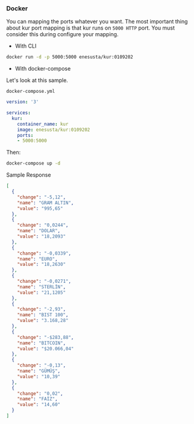 ### Docker

You can mapping the ports whatever you want. The most important thing about kur port mapping is that kur runs on `5000 HTTP` port. You must consider this during configure your mapping. 

- With CLI

```bash
docker run -d -p 5000:5000 enesusta/kur:0109202
```

- With docker-compose

Let's look at this sample.

`docker-compose.yml`

```yml
version: '3'

services:
  kur:
    container_name: kur
    image: enesusta/kur:0109202
    ports:
    - 5000:5000
```

Then:

```bash
docker-compose up -d
```

Sample Response

```json
[
  {
    "change": "-5,12",
    "name": "GRAM ALTIN",
    "value": "995,65"
  },
  {
    "change": "0,0244",
    "name": "DOLAR",
    "value": "18,2093"
  },
  {
    "change": "-0,0339",
    "name": "EURO",
    "value": "18,2630"
  },
  {
    "change": "-0,0271",
    "name": "STERLİN",
    "value": "21,1205"
  },
  {
    "change": "-2,93",
    "name": "BIST 100",
    "value": "3.168,28"
  },
  {
    "change": "-$283,88",
    "name": "BITCOIN",
    "value": "$20.066,04"
  },
  {
    "change": "-0,13",
    "name": "GÜMÜŞ",
    "value": "10,39"
  },
  {
    "change": "0,02",
    "name": "FAİZ",
    "value": "14,60"
  }
]
```